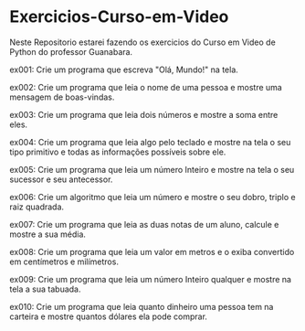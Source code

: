 # Exercicios-Curso-em-Video
Neste Repositorio estarei fazendo os exercicios do Curso em Video de Python do professor Guanabara.

ex001: Crie um programa que escreva "Olá, Mundo!" na tela.

ex002: Crie um programa que leia o nome de uma pessoa e mostre uma mensagem de boas-vindas. 

ex003: Crie um programa que leia dois números e mostre a soma entre eles.

ex004: Crie um programa que leia algo pelo teclado e mostre na tela o seu tipo primitivo e todas as informações possíveis sobre ele.

ex005: Crie um programa que leia um número Inteiro e mostre na tela o seu sucessor e seu antecessor.

ex006: Crie um algoritmo que leia um número e mostre o seu dobro, triplo e raiz quadrada.

ex007: Crie um programa que leia as duas notas de um aluno, calcule e mostre a sua média.

ex008: Crie um programa que leia um valor em metros e o exiba convertido em centímetros e milímetros.

ex009: Crie um programa que leia um número Inteiro qualquer e mostre na tela a sua tabuada.

ex010: Crie um programa que leia quanto dinheiro uma pessoa tem na carteira e mostre quantos dólares ela pode comprar. 